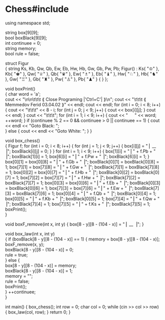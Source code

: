# Chess#include <iostream>
using namespace std;

string box[9][9];             
bool boxBlack[9][9];          
int continuee = 0;            
string memory;                
bool rule = false;            

struct Figur                  
{
    string Ks, Kb, Qw, Qb, Ew, Eb, Hw, Hb, Gw, Gb, Pw, Pb;
    Figur()
        : Ks{ "♔" }, Kb{ "♚" }, Qw{ "♕" }, Qb{ "♛" }, Ew{ "♗" }, Eb{ "♝" }, Hw{ "♘" },
          Hb{ "♞" }, Gw{ "♖" }, Gb{ "♜" }, Pw{ "♙" }, Pb{ "♟" }
    {
    }
};

void boxPrint()                       
{
    char word = 'a';                  
    cout << "\n\n\t\t\t    ⟪  Close Programing |'Ctrl+C'|  ⟫\n";
    cout << "\t\t\t      ⟪  Memmedov Ferid 03.04.02  ⟫" << endl;
    cout << endl;
    for (int i = 0; i < 8; i++)
    {
        cout << "\t\t\t" << 8 - i;
        for (int j = 0; j < 9; j++)
        {
            cout << box[i][j];
        }
        cout << endl;
    }
    cout << "\t\t\t";
    for (int i = 1; i < 9; i++)
    {
        cout << "    " << word;
        ++word;
    }
    if (continuee % 2 == 0 && continuee > 0 || continuee == 1) {
        cout << endl << "Goto Black: ";  
    }
    else {
        cout << endl << "Goto White: ";
    }
}

void box_chess()                    
{
    Figur f;
    for (int i = 0; i < 8; i++)
    {
        for (int j = 1; j < 9; j++)
        {
            box[i][j] = "⎥ __ ⎥";
            boxBlack[i][j] = 0;
        }
    }
    for (int i = 1; i < 9; i++)
    {
        box[1][i] = "⎥ " + f.Pb + " ⎥"; boxBlack[1][i] = 1;
        box[6][i] = "⎥ " + f.Pw + " ⎥"; boxBlack[6][i] = 1;
    }
    box[0][1] = box[0][8] = "⎥ " + f.Gb + " ⎥"; boxBlack[0][1] = boxBlack[0][8] = 1;
    box[7][1] = box[7][8] = "⎥ " + f.Gw + " ⎥"; boxBlack[7][1] = boxBlack[7][8] = 1;
    box[0][2] = box[0][7] = "⎥ " + f.Hb + " ⎥"; boxBlack[0][2] = boxBlack[0][7] = 1;
    box[7][2] = box[7][7] = "⎥ " + f.Hw + " ⎥"; boxBlack[7][2] = boxBlack[7][7] = 1;
    box[0][3] = box[0][6] = "⎥ " + f.Eb + " ⎥"; boxBlack[0][3] = boxBlack[0][6] = 1;
    box[7][3] = box[7][6] = "⎥ " + f.Ew + " ⎥"; boxBlack[7][3] = boxBlack[7][6] = 1;
    box[0][4] = "⎥ " + f.Qb + " ⎥"; boxBlack[0][4] = 1;
    box[0][5] = "⎥ " + f.Kb + " ⎥"; boxBlack[0][5] = 1;
    box[7][4] = "⎥ " + f.Qw + " ⎥"; boxBlack[7][4] = 1;
    box[7][5] = "⎥ " + f.Ks + " ⎥"; boxBlack[7][5] = 1;
    boxPrint();                           
}

void boxF_remove(int x, int y) { box[8 - y][8 - (104 - x)] = "⎥ __ ⎥"; }   

void box_law(int x, int y)                 
{
    if (boxBlack[8 - y][8 - (104 - x)] == 1) {
        memory = box[8 - y][8 - (104 - x)];   
        boxF_remove(x, y);                    
        boxBlack[8 - y][8 - (104 - x)] = 0;   
        rule = true;                          
    }
    else {                                    
        box[8 - y][8 - (104 - x)] = memory;   
        boxBlack[8 - y][8 - (104 - x)] = 1;   
        memory = "";                          
        rule = false;                         
        boxPrint();                           
    }
    ++continuee;                              
}

int main()
{
    box_chess();
    int row = 0;
    char col = 0;
    while (cin >> col >> row) { box_law(col, row); }
    return 0;
}
